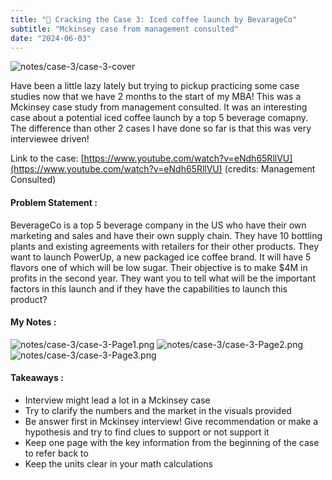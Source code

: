 ```yaml
---
title: "🔎 Cracking the Case 3: Iced coffee launch by BevarageCo"
subtitle: "Mckinsey case from management consulted"
date: "2024-06-03"
---
```

![notes/case-3/case-3-cover](/notes/case-3/case-3-cover.png)

Have been a little lazy lately but trying to pickup practicing some case studies now that we have 2 months to the start of my MBA! This was a Mckinsey case study from management consulted. It was an interesting case about a potential iced coffee launch by a top 5 beverage comapny. The difference than other 2 cases I have done so far is that this was very interviewee driven! 

Link to the case:  [https://www.youtube.com/watch?v=eNdh65RllVU](https://www.youtube.com/watch?v=eNdh65RllVU) (credits: Management Consulted)

#### Problem Statement :
BeverageCo is a top 5 beverage company in the US who have their own marketing and sales and have their own supply chain. They have 10 bottling plants and existing agreements with retailers for their other products. They want to launch PowerUp, a new packaged ice coffee brand. It will have 5 flavors one of which will be low sugar. Their objective is to make $4M in profits in the second year. They want you to tell what will be the important factors in this launch and if they have the capabilities to launch this product?

#### My Notes :
![notes/case-3/case-3-Page1.png](/notes/case-3/Case-3-Page1.png)
![notes/case-3/case-3-Page2.png](/notes/case-3/Case-3-Page2.png)
![notes/case-3/case-3-Page3.png](/notes/case-3/Case-3-Page3.png)

#### Takeaways :
- Interview might lead a lot in a Mckinsey case
- Try to clarify the numbers and the market in the visuals provided
- Be answer first in Mckinsey interview! Give recommendation or make a hypothesis and try to find clues to support or not support it
- Keep one page with the key information from the beginning of the case to refer back to 
- Keep the units clear in your math calculations
